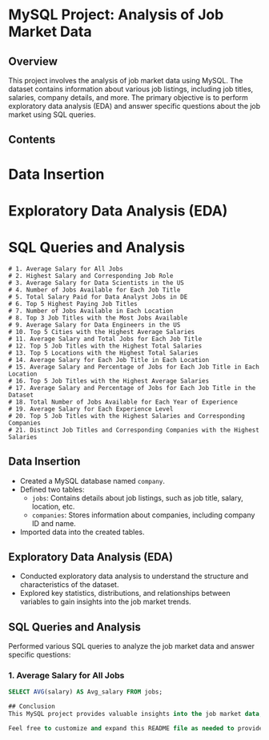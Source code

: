 # MySQL Project: Analysis of Job Market Data

## Overview
This project involves the analysis of job market data using MySQL. The dataset contains information about various job listings, including job titles, salaries, company details, and more. The primary objective is to perform exploratory data analysis (EDA) and answer specific questions about the job market using SQL queries.

## Contents
# Data Insertion
# Exploratory Data Analysis (EDA)
# SQL Queries and Analysis
    # 1. Average Salary for All Jobs
    # 2. Highest Salary and Corresponding Job Role
    # 3. Average Salary for Data Scientists in the US
    # 4. Number of Jobs Available for Each Job Title
    # 5. Total Salary Paid for Data Analyst Jobs in DE
    # 6. Top 5 Highest Paying Job Titles
    # 7. Number of Jobs Available in Each Location
    # 8. Top 3 Job Titles with the Most Jobs Available
    # 9. Average Salary for Data Engineers in the US
    # 10. Top 5 Cities with the Highest Average Salaries
    # 11. Average Salary and Total Jobs for Each Job Title
    # 12. Top 5 Job Titles with the Highest Total Salaries
    # 13. Top 5 Locations with the Highest Total Salaries
    # 14. Average Salary for Each Job Title in Each Location
    # 15. Average Salary and Percentage of Jobs for Each Job Title in Each Location
    # 16. Top 5 Job Titles with the Highest Average Salaries
    # 17. Average Salary and Percentage of Jobs for Each Job Title in the Dataset
    # 18. Total Number of Jobs Available for Each Year of Experience
    # 19. Average Salary for Each Experience Level
    # 20. Top 5 Job Titles with the Highest Salaries and Corresponding Companies
    # 21. Distinct Job Titles and Corresponding Companies with the Highest Salaries

## Data Insertion
- Created a MySQL database named `company`.
- Defined two tables:
  - `jobs`: Contains details about job listings, such as job title, salary, location, etc.
  - `companies`: Stores information about companies, including company ID and name.
- Imported data into the created tables.

## Exploratory Data Analysis (EDA)
- Conducted exploratory data analysis to understand the structure and characteristics of the dataset.
- Explored key statistics, distributions, and relationships between variables to gain insights into the job market trends.

## SQL Queries and Analysis
Performed various SQL queries to analyze the job market data and answer specific questions:

### 1. Average Salary for All Jobs
```sql
SELECT AVG(salary) AS Avg_salary FROM jobs;

## Conclusion
This MySQL project provides valuable insights into the job market data, including salary trends, job availability, and geographical distribution. The SQL queries and analysis performed shed light on various aspects of the job market, enabling informed decision-making for job seekers, employers, and policymakers.

Feel free to customize and expand this README file as needed to provide more context or additional information about your project. Good luck with uploading your project to GitHub!
